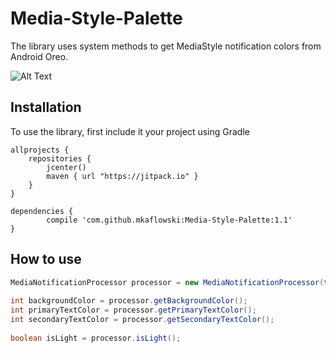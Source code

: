 # Media-Style-Palette

The library uses system methods to get MediaStyle notification colors from Android Oreo.

![Alt Text](https://github.com/mkaflowski/Media-Style-Palette/blob/master/images/demo.gif?raw=true)

## Installation

To use the library, first include it your project using Gradle

    allprojects {
        repositories {
            jcenter()
            maven { url "https://jitpack.io" }
        }
    }

	dependencies {
	        compile 'com.github.mkaflowski:Media-Style-Palette:1.1'
	}
	
## How to use

```java
MediaNotificationProcessor processor = new MediaNotificationProcessor(this, bitmap); // can use drawable
	
int backgroundColor = processor.getBackgroundColor();
int primaryTextColor = processor.getPrimaryTextColor();
int secondaryTextColor = processor.getSecondaryTextColor();
	
boolean isLight = processor.isLight();
```
